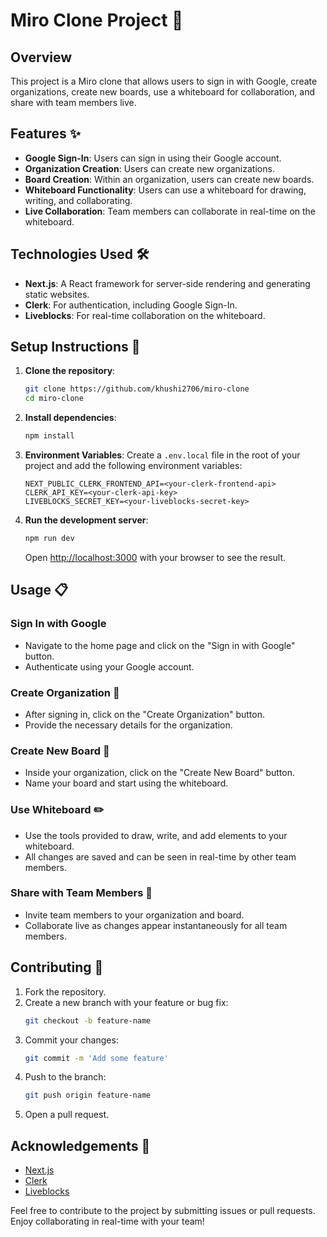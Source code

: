 # Miro Clone Project 🎨

## Overview

This project is a Miro clone that allows users to sign in with Google, create organizations, create new boards, use a whiteboard for collaboration, and share with team members live.

## Features ✨

- **Google Sign-In**: Users can sign in using their Google account.
- **Organization Creation**: Users can create new organizations.
- **Board Creation**: Within an organization, users can create new boards.
- **Whiteboard Functionality**: Users can use a whiteboard for drawing, writing, and collaborating.
- **Live Collaboration**: Team members can collaborate in real-time on the whiteboard.

## Technologies Used 🛠️

- **Next.js**: A React framework for server-side rendering and generating static websites.
- **Clerk**: For authentication, including Google Sign-In.
- **Liveblocks**: For real-time collaboration on the whiteboard.

## Setup Instructions 🚀

1. **Clone the repository**:
    ```bash
    git clone https://github.com/khushi2706/miro-clone
    cd miro-clone
    ```

2. **Install dependencies**:
    ```bash
    npm install
    ```

3. **Environment Variables**:
    Create a `.env.local` file in the root of your project and add the following environment variables:
    ```env
    NEXT_PUBLIC_CLERK_FRONTEND_API=<your-clerk-frontend-api>
    CLERK_API_KEY=<your-clerk-api-key>
    LIVEBLOCKS_SECRET_KEY=<your-liveblocks-secret-key>
    ```

4. **Run the development server**:
    ```bash
    npm run dev
    ```
    Open [http://localhost:3000](http://localhost:3000) with your browser to see the result.

## Usage 📋

### Sign In with Google
- Navigate to the home page and click on the "Sign in with Google" button.
- Authenticate using your Google account.

### Create Organization 🏢
- After signing in, click on the "Create Organization" button.
- Provide the necessary details for the organization.

### Create New Board 📝
- Inside your organization, click on the "Create New Board" button.
- Name your board and start using the whiteboard.

### Use Whiteboard ✏️
- Use the tools provided to draw, write, and add elements to your whiteboard.
- All changes are saved and can be seen in real-time by other team members.

### Share with Team Members 👥
- Invite team members to your organization and board.
- Collaborate live as changes appear instantaneously for all team members.

## Contributing 🤝

1. Fork the repository.
2. Create a new branch with your feature or bug fix:
    ```bash
    git checkout -b feature-name
    ```
3. Commit your changes:
    ```bash
    git commit -m 'Add some feature'
    ```
4. Push to the branch:
    ```bash
    git push origin feature-name
    ```
5. Open a pull request.


## Acknowledgements 🙏

- [Next.js](https://nextjs.org/)
- [Clerk](https://clerk.dev/)
- [Liveblocks](https://liveblocks.io/)

Feel free to contribute to the project by submitting issues or pull requests. Enjoy collaborating in real-time with your team!
